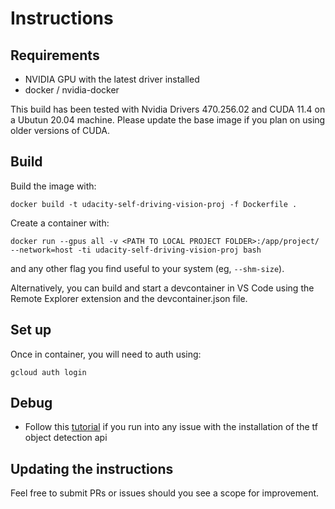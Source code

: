 # Instructions

## Requirements

* NVIDIA GPU with the latest driver installed
* docker / nvidia-docker

This build has been tested with Nvidia Drivers 470.256.02 and CUDA 11.4 on a Ubutun 20.04 machine.
Please update the base image if you plan on using older versions of CUDA.

## Build
Build the image with:
```
docker build -t udacity-self-driving-vision-proj -f Dockerfile .
```

Create a container with:
```
docker run --gpus all -v <PATH TO LOCAL PROJECT FOLDER>:/app/project/ --network=host -ti udacity-self-driving-vision-proj bash
```
and any other flag you find useful to your system (eg, `--shm-size`).

Alternatively, you can build and start a devcontainer in VS Code using the Remote Explorer extension and the devcontainer.json file.

## Set up

Once in container, you will need to auth using:
```
gcloud auth login
```

## Debug
* Follow this [tutorial](https://tensorflow-object-detection-api-tutorial.readthedocs.io/en/latest/install.html#tensorflow-object-detection-api-installation) if you run into any issue with the installation of the
tf object detection api

## Updating the instructions
Feel free to submit PRs or issues should you see a scope for improvement.
